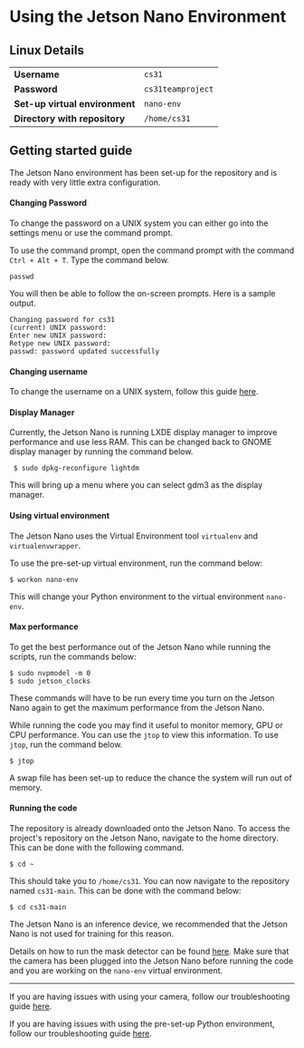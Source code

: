 # Using the Jetson Nano Environment

## Linux Details

|||
|--|--|
|**Username** | ``cs31`` |
|**Password**  | ``cs31teamproject`` |
|**Set-up virtual environment**|``nano-env``|
|**Directory with repository**|``/home/cs31``|

## Getting started guide

The Jetson Nano environment has been set-up for the repository and is ready with very little extra configuration.

#### Changing Password

To change the password on a UNIX system you can either go into the settings menu or use the command prompt.

To use the command prompt, open the command prompt with the command `Ctrl + Alt + T`. Type the command below.

```
passwd
```

You will then be able to follow the on-screen prompts. Here is a sample output.
```
Changing password for cs31
(current) UNIX password:
Enter new UNIX password:
Retype new UNIX password:
passwd: password updated successfully
```
#### Changing username

To change the username on a UNIX system, follow this guide [here](https://www.linuxuprising.com/2019/04/how-to-change-username-on-ubuntu-debian.html).

#### Display Manager

Currently, the Jetson Nano is running LXDE display manager to improve performance and use less RAM. This can be changed back to GNOME display manager by running the command below.

```
 $ sudo dpkg-reconfigure lightdm
```
This will bring up a menu where you can select gdm3 as the display manager.

#### Using virtual environment

The Jetson Nano uses the Virtual Environment tool `virtualenv` and `virtualenvwrapper`. 

To use the pre-set-up virtual environment, run the command below:

```
$ workon nano-env
```

This will change your Python environment to the virtual environment `nano-env`.

#### Max performance

To get the best performance out of the Jetson Nano while running the scripts, run the commands below:

```
$ sudo nvpmodel -m 0
$ sudo jetson_clocks
```

These commands will have to be run every time you turn on the Jetson Nano again to get the maximum performance from the Jetson Nano.

While running the code you may find it useful to monitor memory, GPU or CPU performance. You can use the `jtop` to view this information. To use `jtop`, run the command below.

```
$ jtop
```

A swap file has been set-up to reduce the chance the system will run out of memory.

#### Running the code

The repository is already downloaded onto the Jetson Nano. To access the project's repository on the Jetson Nano, navigate to the home directory. This can be done with the following command.

```
$ cd ~
```

This should take you to `/home/cs31`. You can now navigate to the repository named `cs31-main`. This can be done with the command below:

```
$ cd cs31-main
```  

The Jetson Nano is an inference device, we recommended that the Jetson Nano is not used for training for this reason.

Details on how to run the mask detector can be found [here](documentation/manual/running_software_andtraining_model/running_facemask_detector.md).
Make sure that the camera has been plugged into the Jetson Nano before running the code and you are working on the `nano-env` virtual environment.

---
If you are having issues with using your camera, follow our troubleshooting guide [here](documentation/troubleshooting/errors_with_camera_config.md).

If you are having issues with using the pre-set-up Python environment, follow our troubleshooting guide [here](documentation/troubleshooting/errors_using_python_env.md).